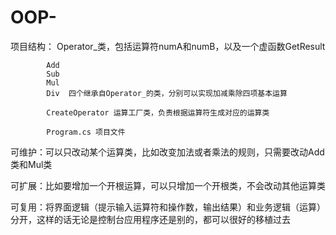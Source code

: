 # OOP-

  项目结构：
            Operator_类，包括运算符numA和numB，以及一个虚函数GetResult
            
            Add
            Sub
            Mul
            Div  四个继承自Operator_的类，分别可以实现加减乘除四项基本运算
            
            CreateOperator 运算工厂类，负责根据运算符生成对应的运算类
            
            Program.cs 项目文件
            
   可维护：可以只改动某个运算类，比如改变加法或者乘法的规则，只需要改动Add类和Mul类
   
   可扩展：比如要增加一个开根运算，可以只增加一个开根类，不会改动其他运算类
   
   可复用：将界面逻辑（提示输入运算符和操作数，输出结果）和业务逻辑（运算）分开，这样的话无论是控制台应用程序还是别的，都可以很好的移植过去
   
            
